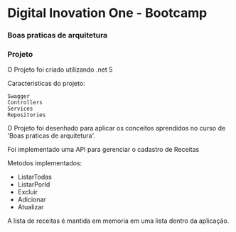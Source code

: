 # Digital Inovation One - Bootcamp

### Boas praticas de arquitetura

### Projeto

O Projeto foi criado utilizando .net 5

Caracteristicas do projeto:

```
Swagger
Controllers
Services
Repositories
```

O Projeto foi desenhado para aplicar os conceitos aprendidos no curso de 'Boas praticas de arquitetura'.

Foi implementado uma API para gerenciar o cadastro de Receitas

Metodos implementados:

- ListarTodas
- ListarPorId
- Excluir
- Adicionar
- Atualizar


A lista de receitas é mantida em memoria em uma lista dentro da aplicação.
